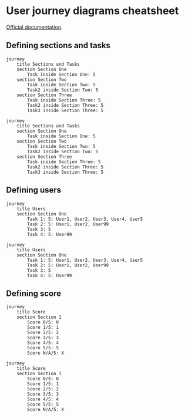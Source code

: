 # User journey diagrams cheatsheet

[Official documentation](https://mermaid.js.org/syntax/userJourney.html).

## Defining sections and tasks

```mermaid
journey
    title Sections and Tasks
    section Section One
        Task inside Section One: 5
    section Section Two
        Task inside Section Two: 5
        Task2 inside Section Two: 5
    section Section Three
        Task inside Section Three: 5
        Task2 inside Section Three: 5
        Task3 inside Section Three: 5
```

```
journey
    title Sections and Tasks
    section Section One
        Task inside Section One: 5
    section Section Two
        Task inside Section Two: 5
        Task2 inside Section Two: 5
    section Section Three
        Task inside Section Three: 5
        Task2 inside Section Three: 5
        Task3 inside Section Three: 5
```

## Defining users

```mermaid
journey
    title Users
    section Section One
        Task 1: 5: User1, User2, User3, User4, User5
        Task 2: 5: User1, User2, User99
        Task 3: 5
        Task 4: 5: User99
```

```
journey
    title Users
    section Section One
        Task 1: 5: User1, User2, User3, User4, User5
        Task 2: 5: User1, User2, User99
        Task 3: 5
        Task 4: 5: User99
```

## Defining score

```mermaid
journey
    title Score
    section Section 1
        Score 0/5: 0
        Score 1/5: 1
        Score 2/5: 2
        Score 3/5: 3
        Score 4/5: 4
        Score 5/5: 5
        Score N/A/5: X
```

```
journey
    title Score
    section Section 1
        Score 0/5: 0
        Score 1/5: 1
        Score 2/5: 2
        Score 3/5: 3
        Score 4/5: 4
        Score 5/5: 5
        Score N/A/5: X
```
